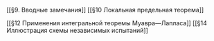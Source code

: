 [[§9. Вводные замечания]]
[[§10 Локальная предельная теорема]]

[[§12 Применения интегральной теоремы Муавра—Лапласа]]
[[§14 Иллюстрация схемы независимых испытаний]]
